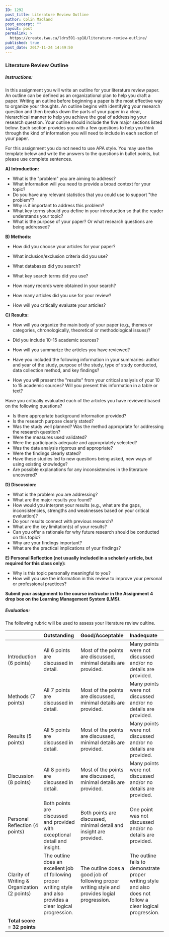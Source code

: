 ```yaml
---
ID: 1292
post_title: Literature Review Outline
author: Colin Madland
post_excerpt: ""
layout: post
permalink: >
  https://create.twu.ca/ldrs591-sp18/literature-review-outline/
published: true
post_date: 2017-11-24 14:49:50
---
```

### Literature Review Outline

##### Instructions:

In this assignment you will write an outline for your literature review paper.  An outline can be defined as an organizational plan to help you draft a paper. Writing an outline before beginning a paper is the most effective way to organize your thoughts. An outline begins with identifying your research question and then breaks down the parts of your paper in a clear, hierarchical manner to help you achieve the goal of addressing your research question.  Your outline should include the five major sections listed below.  Each section provides you with a few questions to help you think through the kind of information you will need to include in each section of your paper.

For this assignment you do not need to use APA style.  You may use the template below and write the answers to the questions in bullet points, but please use complete sentences.

**A) Introduction:**

* What is the "problem" you are aiming to address?
* What information will you need to provide a broad context for your topic?
* Do you have any relevant statistics that you could use to support "the problem"?
* Why is it important to address this problem?
* What key terms should you define in your introduction so that the reader understands your topic?
* What is the purpose of your paper? Or what research questions are being addressed?

**B) Methods:**

* How did you choose your articles for your paper?

* What inclusion/exclusion criteria did you use?

* What databases did you search?

* What key search terms did you use?

* How many records were obtained in your search?

* How many articles did you use for your review?

* How will you critically evaluate your articles?

**C) Results:**

* How will you organize the main body of your paper (e.g., themes or categories, chronologically, theoretical or methodological issues)?
* Did you include 10-15 academic sources?
* How will you summarize the articles you have reviewed?
* Have you included the following information in your summaries: author and year of the study, purpose of the study, type of study conducted, data collection method, and key findings?

* How you will present the "results" from your critical analysis of your 10 to 15 academic sources?  Will you present this information in a table or text?

Have you critically evaluated each of the articles you have reviewed based on the following questions?

* Is there appropriate background information provided?
* Is the research purpose clearly stated?
* Was the study well planned? Was the method appropriate for addressing the research question?
* Were the measures used validated?
* Were the participants adequate and appropriately selected?
* Was the data analysis rigorous and appropriate?
* Were the findings clearly stated?
* Have these studies led to new questions being asked, new ways of using existing knowledge? 
* Are possible explanations for any inconsistencies in the literature uncovered?

**D) Discussion:**

* What is the problem you are addressing?
* What are the major results you found?
* How would you interpret your results (e.g., what are the gaps, inconsistencies, strengths and weaknesses based on your critical evaluation)?
* Do your results connect with previous research?
* What are the key limitation(s) of your results?
* Can you offer a rationale for why future research should be conducted on this topic?
* Why are your findings important?
* What are the practical implications of your findings?

**E) Personal Reflection (not usually included in a scholarly article, but required for this class only):**

* Why is this topic personally meaningful to you?
* How will you use the information in this review to improve your personal or professional practices?

**Submit your assignment to the course instructor in the Assignment 4 drop box on the Learning Management System (LMS).**

##### Evaluation:

The following rubric will be used to assess your literature review oultine.

|  | Outstanding | Good/Acceptable | Inadequate |
| :--- | :--- | :--- | :--- |
| Introduction (6 points) | All 6 points are discussed in detail. | Most of the points are           discussed, minimal details are provided. | Many points were not           discussed and/or no details are provided. |
| Methods (7 points) | All 7 points are discussed in detail. | Most of the points are           discussed, minimal details are provided. | Many points were not           discussed and/or no details     are provided. |
| Results (5 points) | All 5 points are discussed in detail. | Most of the points are            discussed, minimal details are provided. | Many points were not            discussed and/or no details are provided. |
| Discussion (8 points) | All 8 points are discussed in detail. | Most of the points are           discussed, minimal details are provided. | Many points were not           discussed and/or no details are provided. |
| Personal Reflection                 (4 points) | Both points are discussed and provided with exceptional detail and insight. | Both points are discussed, minimal detail and insight    are provided. | One point was not discussed and/or no details are             provided. |
| Clarity of Writing & Organization (2 points) | The outline does an excellent job of following proper writing style and also provides a clear logical progression. | The outline does a good job of following proper writing style and provides logial progression. | The outline fails to demonstrate proper writing style and also does not follow a clear  logical progression. |
| **Total score** = **32 points** |  |  |  |